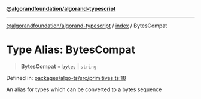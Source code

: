 [**@algorandfoundation/algorand-typescript**](../../README.md)

***

[@algorandfoundation/algorand-typescript](../../README.md) / [index](../README.md) / BytesCompat

# Type Alias: BytesCompat

> **BytesCompat** = [`bytes`](bytes.md) \| `string`

Defined in: [packages/algo-ts/src/primitives.ts:18](https://github.com/algorandfoundation/puya-ts/blob/main/packages/algo-ts/src/primitives.ts#L18)

An alias for types which can be converted to a bytes sequence
